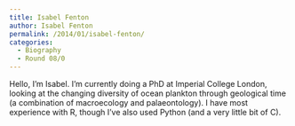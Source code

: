 ```yaml
---
title: Isabel Fenton
author: Isabel Fenton
permalink: /2014/01/isabel-fenton/
categories:
  - Biography
  - Round 08/0
---
```

Hello, I&#8217;m Isabel. I&#8217;m currently doing a PhD at Imperial College London, looking at the changing diversity of ocean plankton through geological time (a combination of macroecology and palaeontology). I have most experience with R, though I&#8217;ve also used Python (and a very little bit of C).
